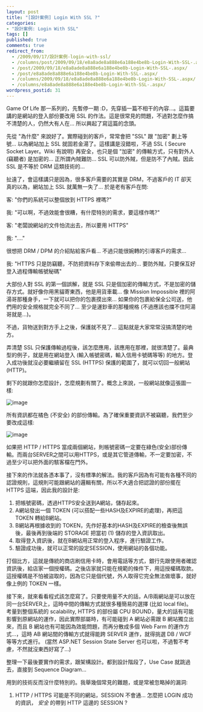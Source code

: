 ```yaml
---
layout: post
title: "[設計案例] Login With SSL ?"
categories:
- "設計案例: Login With SSL"
tags: []
published: true
comments: true
redirect_from:
  - /2009/09/17/設計案例-login-with-ssl/
  - /columns/post/2009/09/18/e8a8ade8a888e6a188e4be8b-Login-With-SSL-.aspx/
  - /post/2009/09/18/e8a8ade8a888e6a188e4be8b-Login-With-SSL-.aspx/
  - /post/e8a8ade8a888e6a188e4be8b-Login-With-SSL-.aspx/
  - /columns/2009/09/18/e8a8ade8a888e6a188e4be8b-Login-With-SSL-.aspx/
  - /columns/e8a8ade8a888e6a188e4be8b-Login-With-SSL-.aspx/
wordpress_postid: 31
---
```


Game Of Life 那一系列的，先暫停一期 :D，先穿插一篇不相干的內容...。這篇要講的是網站的登入部份要改用 SSL 的作法。這是很常見的問題，不過對怎麼作搞不清楚的人，仍然大有人在... 所以興起了寫這篇的念頭。

先從 "為什麼" 來說好了。實際碰到的客戶，常常會把 "SSL" 跟 "加密" 劃上等號... 以為網站加上 SSL 就固若金湯了。這樣講是沒錯啦，不過 SSL ( Secure Socket Layer。Wiki 有說明) 再安全，也只是個 "加密" 的傳輸方式，只有對外人 (竊聽者) 是加密的... 正所謂內賊難防... SSL 可以防外賊，但是防不了內賊。因此 SSL 是不等於 DRM 這類技術的...

扯遠了，會這樣講只是因為，很多客戶需要的其實是 DRM，不過客戶的 IT 卻天真的以為，網站加上 SSL 就萬無一失了... 於是老有客戶在問:

客: "你們的系統可以整個放到 HTTPS 裡嗎?"

我: "可以啊，不過效能會很糟，有什麼特別的需求，要這樣作嗎?"

客: "老闆說網站的文件怕流出去，所以要用 HTTPS"

我: "...."

很想把 DRM / DPM 的介紹貼給客戶看... 不過只能很婉轉的引導客戶的需求...

我: "HTTPS 只是防竊聽，不防把資料存下來偷帶出去的... 要防外賊，只要保互好登入過程傳輸帳號秘碼"

大部份人對 SSL 的第一個誤解，就是 SSL 只是個加密的傳輸方式，不是加密的儲存方式。就好像你用黑貓寄東西，他是用貨車載... 像 Mission Impossible 裡的阿湯哥那種身手，一下就可以把你的包裹摸出來... 如果你的包裹給保全公司送，他們用的安全規格就完全不同了... 至少是運鈔車的那種規格 (不過應該也擋不住阿湯哥就是...)。

不過，貨物送到對方手上之後，保護就不見了... 這點就是大家常常沒搞清楚的地方。

弄清楚 SSL 只保護傳輸過程後，該怎麼應用，該應用在那裡，就很清楚了。最典型的例子，就是用在網站登入 (輸入帳號密碼，輸入信用卡號碼等等) 的地方。登入成功後就沒必要繼續留在 SSL (HTTPS) 保護的範圍了，就可以切回一般網站 (HTTP)。

剩下的就跟你怎麼設計，怎麼規劃有關了。概念上來說，一般網站就像這張圖一樣:

![image](/images/2009-09-18-design-case-study-login-with-ssl/image_5.png)

所有資訊都在橘色 (不安全) 的部份傳輸。為了確保重要資訊不被竊聽，我們至少要改成這樣:

![image](/images/2009-09-18-design-case-study-login-with-ssl/image_6.png)

如果把 HTTP / HTTPS 當成兩個網站，則帳號密碼一定要在綠色(安全)部份傳輸。而兩台SERVER之間可以用HTTPS，或是其它管道傳輸，不一定要加密，不過至少可以把外面的駭客檔在門外。

接下來的作法就各憑本事了，沒有標準的解法。我的客戶因為有可能有各種不同的認證規則，這規則可能跟網站的邏輯有關，所以不大適合把認證的部份擺在 HTTPS 這端，因此我的設計是:

1. 把帳號密碼，透過HTTPS安全送到A網站，儲存起來。
2. A網站發出一個 TOKEN (可以搭配一些HASH及EXPIRE的處理)，再把這 TOKEN 轉給B網站。
3. B網站再根據收到的 TOKEN，先作好基本的HASH及EXPIRE的檢查後無誤後，最後再到後端的 STORAGE 把當初 (1) 儲存的登入資訊取出。
4. 取得登入資訊後，就在B網站用正常的登入程序，進行驗證工作。
5. 驗證成功後，就可以正常的設定SESSION，使用網站的各個功能。

打個比方，這就是傳統的商店刷信用卡時，會用電話等方式，銀行先跟使用者確認資訊後，給店家一個授權碼。之後店家就只能在規範的條件下，用這授權碼取款。這授權碼是不怕被盜取的，因為它只是個代號，外人取得它完全無法做壞事，就好像上例的 TOKEN 一樣。

接下來，就來看看程式該怎麼寫了。只要使用量不大的話，A/B兩網站是可以放在同一台SERVER上，這時中間的傳輸方式就很多種簡易的選擇 (比如 local file)。考量到整個系統的 scalability, HTTPS 的部份屬 CPU BOUND，量大的話有可能影響到原網站的運作，因此實際部屬時，有可能碰到 A 網站必需跟 B 網站獨立出來，而且 B 網站也有可能因為效能問題，而再分散成多個 Web Farm 的運作方式...，這時 AB 網站間的傳輸方式就得能跨 SERVER 運作，就得挑選 DB / WCF 等等方式進行。 (當然 ASP.NET Session State Server 也可以啦，不過暫不考慮，不然就沒東西好寫了...)

整理一下最後要實作的需求，跟架構設計。都到設計階段了，Use Case 就跳過去，直接到 Sequence Diagram…

用到的技術反而沒什麼特別的。我舉幾個常見的難題，或是常被忽略掉的漏洞:

1. HTTP / HTTPS 可能是不同的網站，SESSION 不會通... 怎麼把 LOGIN 成功的資訊， *安全* 的帶到 HTTP 這邊的 SESSION ?

